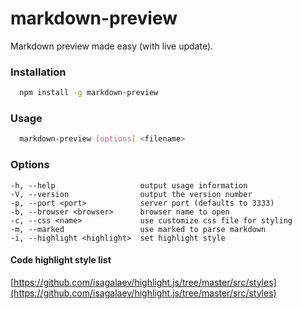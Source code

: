 # markdown-preview
Markdown preview made easy (with live update).

### Installation

```bash
  npm install -g markdown-preview
```

### Usage

```bash
  markdown-preview [options] <filename>
```

### Options

    -h, --help                   output usage information
    -V, --version                output the version number
    -p, --port <port>            server port (defaults to 3333)
    -b, --browser <browser>      browser name to open
    -c, --css <name>             use customize css file for styling
    -m, --marked                 use marked to parse markdown
    -i, --highlight <highlight>  set highlight style


#### Code highlight style list
  [https://github.com/isagalaev/highlight.js/tree/master/src/styles](https://github.com/isagalaev/highlight.js/tree/master/src/styles)
